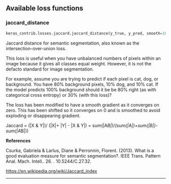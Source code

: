
## Available loss functions

### jaccard_distance


```python
keras_contrib.losses.jaccard.jaccard_distance(y_true, y_pred, smooth=100)
```


Jaccard distance for semantic segmentation, also known as the intersection-over-union loss.

This loss is useful when you have unbalanced numbers of pixels within an image
because it gives all classes equal weight. However, it is not the defacto
standard for image segmentation.

For example, assume you are trying to predict if each pixel is cat, dog, or background.
You have 80% background pixels, 10% dog, and 10% cat. If the model predicts 100% background
should it be be 80% right (as with categorical cross entropy) or 30% (with this loss)?

The loss has been modified to have a smooth gradient as it converges on zero.
This has been shifted so it converges on 0 and is smoothed to avoid exploding
or disappearing gradient.

Jaccard = (|X & Y|)/ (|X|+ |Y| - |X & Y|)
= sum(|A*B|)/(sum(|A|)+sum(|B|)-sum(|A*B|))

__References__


Csurka, Gabriela & Larlus, Diane & Perronnin, Florent. (2013).
What is a good evaluation measure for semantic segmentation?.
IEEE Trans. Pattern Anal. Mach. Intell.. 26. . 10.5244/C.27.32.

https://en.wikipedia.org/wiki/Jaccard_index



----
